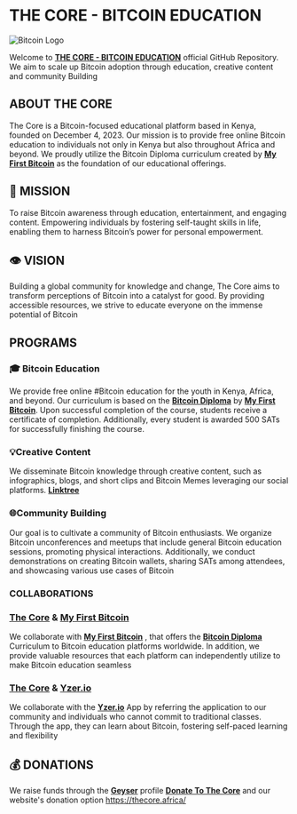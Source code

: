 # THE CORE - BITCOIN EDUCATION
 ![Bitcoin Logo](https://upload.wikimedia.org/wikipedia/commons/4/46/Bitcoin.svg) 
 
 Welcome to [**THE CORE - BITCOIN EDUCATION**](https://github.com/thecore21m-btc) official GitHub Repository. We aim to scale up Bitcoin adoption through education, creative content and community Building 

##  ABOUT THE CORE

The Core is a Bitcoin-focused educational platform based in Kenya, founded on December 4, 2023. Our mission 
is to provide free online Bitcoin education to individuals not only in Kenya but also throughout Africa and 
beyond. We proudly utilize the Bitcoin Diploma curriculum created by [**My First Bitcoin**](https://github.com/MyFirstBitcoin) as the foundation of our
educational offerings.

## 🚀 MISSION
To raise Bitcoin awareness through education, entertainment, and engaging content. 
Empowering individuals by fostering self-taught skills in life, enabling them to 
harness Bitcoin’s power for personal empowerment.

## 👁️ VISION
Building a global community for knowledge and change, The Core aims to transform 
perceptions of Bitcoin into a catalyst for good. By providing accessible resources, 
we strive to educate everyone on the immense potential of Bitcoin

## PROGRAMS
### 🎓 Bitcoin Education
We provide free online #Bitcoin education for the youth in Kenya, Africa, and beyond. 
Our curriculum is based on the [**Bitcoin Diploma**](https://github.com/MyFirstBitcoin/Bitcoin-Diploma) by [**My First Bitcoin**](https://github.com/MyFirstBitcoin). Upon successful 
completion of the course, students receive a certificate of completion. Additionally,
every student is awarded 500 SATs for successfully finishing the course.

### 💡Creative Content 
We disseminate Bitcoin knowledge through creative content, such as infographics, blogs, and short clips and Bitcoin Memes leveraging our social platforms. [**Linktree**](https://linktr.ee/thecore21m)

### 🌐Community Building 
Our goal is to cultivate a community of Bitcoin enthusiasts. We organize Bitcoin unconferences and meetups that include general Bitcoin education sessions, promoting physical interactions. Additionally, we conduct demonstrations on creating Bitcoin wallets, sharing SATs among attendees, and showcasing various use cases of Bitcoin

### COLLABORATIONS
### [**The Core**](https://github.com/thecore21m) & [**My First Bitcoin**](https://github.com/MyFirstBitcoin) 
We collaborate with [**My First Bitcoin**](https://github.com/MyFirstBitcoin) , that offers the [**Bitcoin Diploma**](https://github.com/MyFirstBitcoin/Bitcoin-Diploma)  Curriculum to Bitcoin education platforms worldwide. In addition, we provide valuable resources that each platform can independently utilize to make Bitcoin education seamless

### [**The Core**](https://github.com/thecore21m)  & [**Yzer.io**](https://yzer.io/)
We collaborate with the [**Yzer.io**](https://yzer.io/) App by referring the application to our community and individuals who cannot commit to traditional classes. Through the app, they can learn about Bitcoin, fostering self-paced learning and flexibility

## 💰 DONATIONS 
We raise funds through the [**Geyser**](https://twitter.com/geyserfund) profile [**Donate To The Core**](https://geyser.fund/project/thecore21m) and our website's donation option
https://thecore.africa/
<!--
**thecore21m/thecore21m** is a ✨ _special_ ✨ repository because its `README.md` (this file) appears on your GitHub profile.

Here are some ideas to get you started:

- 🔭 I’m currently working on ...
- 🌱 I’m currently learning ...
- 👯 I’m looking to collaborate on ...
- 🤔 I’m looking for help with ...
- 💬 Ask me about ...
- 📫 How to reach me: ...
- 😄 Pronouns: ...
- ⚡ Fun fact: ...
-->
<!--
**thecore21m/thecore21m** is a ✨ _special_ ✨ repository because its `README.md` (this file) appears on your GitHub profile.

Here are some ideas to get you started:

- 🔭 I’m currently working on ...
- 🌱 I’m currently learning ...
- 👯 I’m looking to collaborate on ...
- 🤔 I’m looking for help with ...
- 💬 Ask me about ...
- 📫 How to reach me: ...
- 😄 Pronouns: ...
- ⚡ Fun fact: ...
-->

